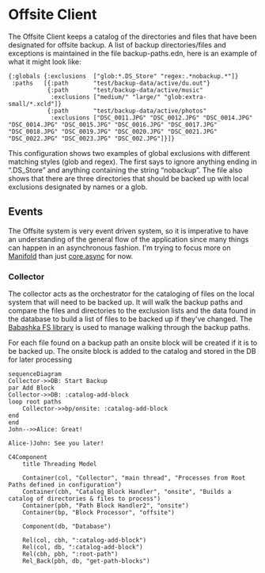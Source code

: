 # Offsite Client



The Offsite Client keeps a catalog of the directories and files that have been designated for offsite backup. A list 
of backup directories/files and exceptions is maintained in the file backup-paths.edn, here is an example of what it 
might look like:

    {:globals {:exclusions  ["glob:*.DS_Store" "regex:.*nobackup.*"]}
     :paths   [{:path       "test/backup-data/active/du.out"}
               {:path       "test/backup-data/active/music" 
                :exclusions ["medium/" "large/" "glob:extra-small/*.xcld"]} 
               {:path       "test/backup-data/active/photos" 
                :exclusions ["DSC_0011.JPG" "DSC_0012.JPG" "DSC_0014.JPG" "DSC_0014.JPG" "DSC_0015.JPG" "DSC_0016.JPG" "DSC_0017.JPG" "DSC_0018.JPG" "DSC_0019.JPG" "DSC_0020.JPG" "DSC_0021.JPG" "DSC_0022.JPG" "DSC_0023.JPG" "DSC_002.JPG"]}]} 

This configuration shows two examples of global exclusions with different matching styles (glob and regex). The first 
says to ignore anything ending in “.DS_Store” and anything containing the string “nobackup”. The file also shows that 
there are three directories that should be backed up with local exclusions designated by names or a glob. 

## Events
The Offsite system is very event driven system, so it is imperative to have an understanding of the general flow of the 
application since many things can happen in an asynchronous fashion. I'm trying to focus more on [Manifold](https://github.com/clj-commons/manifold)
than just [core.async](https://github.com/clojure/core.async) for now.

### Collector

The collector acts as the orchestrator for the cataloging of files on the local system that will need to be backed up. 
It will walk the backup paths and compare the files and directories to the exclusion lists and the data found in the 
database to build a list of files to be backed up if they've changed. The [Babashka FS library](https://github.com/babashka/fs)
is used to manage walking through the backup paths.

For each file found on a backup path an onsite block will be created if it is to be backed up. The onsite block is 
added to the catalog and stored in the DB for later processing

```mermaid
sequenceDiagram
Collector->>DB: Start Backup
par Add Block
Collector->>DB: :catalog-add-block
loop root paths
    Collector->>bp/onsite: :catalog-add-block
end 
end
John-->>Alice: Great!

Alice-)John: See you later!
```

```mermaid
C4Component
    title Threading Model
    
    Container(col, "Collector", "main thread", "Processes from Root Paths defined in configuration")
    Container(cbh, "Catalog Block Handler", "onsite", "Builds a catalog of directories & files to process")
    Container(pbh, "Path Block Handler2", "onsite")
    Container(bp, "Block Processor", "offsite")
    
    Component(db, "Database")
    
    Rel(col, cbh, ":catalog-add-block")
    Rel(col, db, ":catalog-add-block")
    Rel(cbh, pbh, ":root-path")
    Rel_Back(pbh, db, "get-path-blocks")
```